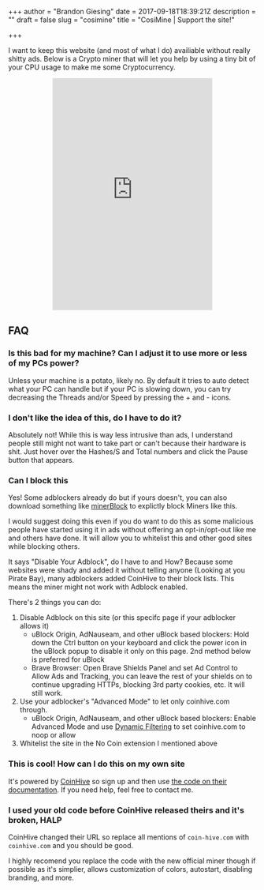 +++
author = "Brandon Giesing"
date = 2017-09-18T18:39:21Z
description = ""
draft = false
slug = "cosimine"
title = "CosiMine | Support the site!"

+++

I want to keep this website (and most of what I do) availiable without really
shitty ads. Below is a Crypto miner that will let you help by using a tiny bit
of your CPU usage to make me some Cryptocurrency.

<center><iframe scrolling="no" frameborder="0" class="lazyload" src="https://coinpot.co/mine/coinpottokens/?ref=0622613A3A04&mode=widget" style="overflow:hidden;width:324px;height:470px;"></iframe></center>

## FAQ

### Is this bad for my machine? Can I adjust it to use more or less of my PCs power?

Unless your machine is a potato, likely no. By default it tries to auto detect
what your PC can handle but if your PC is slowing down, you can try decreasing
the Threads and/or Speed by pressing the +  and -  icons.

### I don't like the idea of this, do I have to do it?

Absolutely not! While this is way less intrusive than ads, I understand people still might not want to take
part or can't because their hardware is shit. Just hover over the Hashes/S and
Total numbers and click the Pause button that appears.

### Can I block this

Yes! Some adblockers already do but if yours doesn't, you can also download
something like [minerBlock][minerblock] to explictly block Miners like this.

I would suggest doing this even if you do want to do this as some malicious
people have started using it in ads without offering an opt-in/opt-out like me
and others have done. It will allow you to whitelist this and other good sites
while blocking others.

It says "Disable Your Adblock", do I have to and How?  Because some websites
were shady and added it without telling anyone (Looking at you Pirate Bay), many
adblockers added CoinHive to their block lists. This means the miner might not
work with Adblock enabled.

There's 2 things you can do:

1. Disable Adblock on this site (or this specifc page if your adblocker allows
   it)
    * uBlock Origin, AdNauseam, and other uBlock based blockers: Hold down the
    Ctrl  button on your keyboard and click the power icon in the uBlock popup
    to disable it only on this page. 2nd method below is preferred for uBlock
    * Brave Browser: Open Brave Shields Panel and set Ad Control to Allow Ads
      and Tracking, you can leave the rest of your shields on to continue
      upgrading HTTPs, blocking 3rd party cookies, etc. It will still work.
2. Use your adblocker's "Advanced Mode" to let only coinhive.com  through.
    * uBlock Origin, AdNauseam, and other uBlock based blockers: Enable Advanced
    Mode and use [Dynamic Filtering][dynamic-filtering] to set coinhive.com  to
    noop or allow
3. Whitelist the site in the No Coin extension I mentioned above

### This is cool! How can I do this on my own site

It's powered by [CoinHive][coinhive] so sign up and then use [the code on their
documentation][docs]. If you need help, feel free to contact me.

### I used your old code before CoinHive released theirs and it's broken, HALP

CoinHive changed their URL so replace all mentions of `coin-hive.com` with
`coinhive.com` and you should be good.

I highly recomend you replace the code with the new official miner though if
possible as it's simplier, allows customization of colors, autostart, disabling
branding, and more.

[minerblock]: https://chrome.google.com/webstore/detail/minerblock/emikbbbebcdfohonlaifafnoanocnebl
[dynamic-filtering]: https://github.com/gorhill/uBlock/wiki/Dynamic-filtering:-quick-guide
[coinhive]: https://coinhive.com
[docs]: https://coinhive.com/documentation/simple-ui
